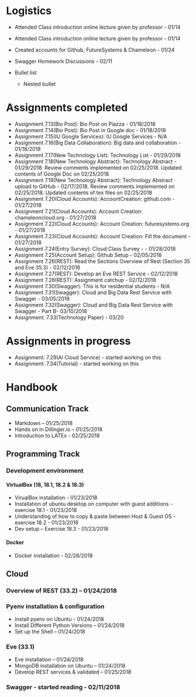 #	Logistics
*	Attended Class introduction online lecture given by professor - 01/14
   * Attended Class introduction online lecture given by professor - 01/14
*	Created accounts for Github, FutureSystems & Chameleon - 01/24
*   Swagger Homework Discussions - 02/11

* Bullet list
   * Nested bullet

#	Assignments completed
*	Assignment 7.13(Bio Post): Bio Post on Piazza - 01/18/2018
* Assignment 7.14(Bio Post): Bio Post in Google doc - 01/18/2018
* Assignment 7.15(IU Google Services): IU Google Services - N/A
* Assignment 7.16(Big Data Collaboration): Big data and collaboration - 01/18/2018
* Assignment 7.17(New Technology List): Technology List - 01/29/2018
* Assignment 7.18(New Technology Abstract): Technology Abstract - 01/29/2018. Review comments implemented on 02/25/2018. Updated contents of Google Doc on 02/25/2018
* Assignment 7.19(New Technology Abstract): Technology Abstract upload to GitHub - 02/17/2018. Review comments implemented on 02/25/2018. Updated contents of tex files on 02/25/2018
* Assignment 7.20(Cloud Accounts): AccountCreation: github.com - 01/27/2018
* Assignment 7.21(Cloud Accounts): Account Creation: chameleoncloud.org - 01/27/2018
* Assignment 7.22(Cloud Accounts): Account Creation: futuresystems.org - 01/27/2018
* Assignment 7.23(Cloud Accounts): Account Creation: Fill the document - 01/27/2018
* Assignment 7.24(Entry Survey): Cloud Class Survey -  - 01/28/2018
* Assignment 7.25(Account Setup): Github Setup - 02/05/2018
* Assignment 7.26(REST): Read the Sections Overview of Rest (Section 35 and Eve 35.3) - 02/12/2018
* Assignment 7.27(REST): Develop an Eve REST Service - 02/12/2018
* Assignment 7.28(REST): Assignment catchup - 02/12/2018
* Assignment 7.30(Swagger): This is for residential students - N/A
* Assignment 7.31(Swagger): Cloud and Big Data Rest Service with Swagger - 03/05/2018
* Assignment 7.32(Swagger): Cloud and Big Data Rest Service with Swagger - Part B- 03/10/2018
* Assignment: 7.33(Technology Paper) - 03/20

#	Assignments in progress
* Assignment: 7.29(AI Cloud Service) - started working on this
* Assignment: 7.34(Tutorial) - started working on this
#	Handbook
##	Communication Track
*	Markdown – 01/25/2018
*	Hands on in Dillinger.io – 01/25/2018
* Introduction to LATEx - 02/25/2018
##	Programming Track
###	Development environment
####	VirtualBox (18, 18.1, 18.2 & 18.3)
*	VirualBox installation - 01/23/2018
*	Installation of ubuntu desktop on computer with guest additions - exercise 18.1 - 01/23/2018
*	Understanding of how to copy & paste between Host & Guest OS - exercise 18.2 - 01/23/2018
*	Dev setup – Exercise 18.3 - 01/23/2018
####	Docker
*	Docker installation - 02/26/2018
##	Cloud
###	Overview of REST (33.2) – 01/24/2018
###	Pyenv installation & configuration 
*	Install pyenv on Ubuntu  - 01/24/2018
*	Install Different Python Versions – 01/24/2018
*	Set up the Shell – 01/24/2018
###	Eve (33.1)
*	Eve installation – 01/24/2018
*	MongoDB installation on Ubuntu – 01/24/2018
*	Develop REST services & validated – 01/25/2018
###	Swagger - started reading - 02/11/2018
